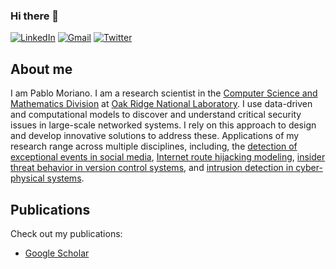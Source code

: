 ### Hi there 👋

[![LinkedIn](https://img.shields.io/badge/LinkedIn-0077B5?style=for-the-badge&logo=linkedin&logoColor=white)](https://www.linkedin.com/in/pablo-moriano-phd-1a949923/)
[![Gmail](https://img.shields.io/badge/Gmail-D14836?style=for-the-badge&logo=gmail&logoColor=white)](mailto:moriano@ieee.org)
[![Twitter](https://img.shields.io/badge/Twitter-1DA1F2?style=for-the-badge&logo=twitter&logoColor=white)](https://twitter.com/morianop)

## About me

I am Pablo Moriano. I am a research scientist in the [Computer Science and Mathematics Division](https://csmd.ornl.gov/) at [Oak Ridge National Laboratory](https://www.ornl.gov/). I use data-driven and computational models to discover and understand critical security issues in large-scale networked systems. I rely on this approach to design and develop innovative solutions to address these. Applications of my research range across multiple disciplines, including, the [detection of exceptional events in social media](https://www.nature.com/articles/s41598-019-40137-0), [Internet route hijacking modeling](https://www.sciencedirect.com/science/article/pii/S1389128621000207), [insider threat behavior in version control systems](https://dl.acm.org/doi/abs/10.1145/3139923.3139928), and [intrusion detection in cyber-physical systems](https://arxiv.org/abs/2201.02665). 


## Publications

Check out my publications:

* [Google Scholar](https://scholar.google.com/citations?hl=en&user=igB8dJoAAAAJ)


<!--
**pmoriano/pmoriano** is a ✨ _special_ ✨ repository because its `README.md` (this file) appears on your GitHub profile.

Here are some ideas to get you started:

- 🔭 I’m currently working on ...
- 🌱 I’m currently learning ...
- 👯 I’m looking to collaborate on ...
- 🤔 I’m looking for help with ...
- 💬 Ask me about ...
- 📫 How to reach me: ...
- 😄 Pronouns: ...
- ⚡ Fun fact: ...
-->
